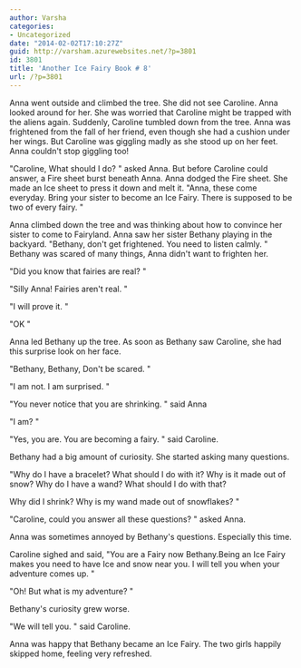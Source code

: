 ```yaml
---
author: Varsha
categories:
- Uncategorized
date: "2014-02-02T17:10:27Z"
guid: http://varsham.azurewebsites.net/?p=3801
id: 3801
title: 'Another Ice Fairy Book # 8'
url: /?p=3801
---
```


Anna went outside and climbed the tree. She did not see Caroline. Anna looked around for her. She was worried that Caroline might be trapped with the aliens again. Suddenly, Caroline tumbled down from the tree. Anna was frightened from the fall of her friend, even though she had a cushion under her wings. But Caroline was giggling madly as she stood up on her feet. Anna couldn't stop giggling too!

 "Caroline, What should I do? " asked Anna. But before Caroline could answer, a Fire sheet burst beneath Anna. Anna dodged the Fire sheet. She made an Ice sheet to press it down and melt it.  "Anna, these come everyday. Bring your sister to become an Ice Fairy. There is supposed to be two of every fairy. " 

Anna climbed down the tree and was thinking about how to convince her sister to come to Fairyland. Anna saw her sister Bethany playing in the backyard.  "Bethany, don't get frightened. You need to listen calmly. " Bethany was scared of many things, Anna didn't want to frighten her.
  
 "Did you know that fairies are real? "
  
 "Silly Anna! Fairies aren't real. "
  
 "I will prove it. "
  
 "OK "
  
Anna led Bethany up the tree. As soon as Bethany saw Caroline, she had this surprise look on her face.
  
 "Bethany, Bethany, Don't be scared. "
  
 "I am not. I am surprised. "
  
 "You never notice that you are shrinking. " said Anna
  
 "I am? "
  
 "Yes, you are. You are becoming a fairy. " said Caroline.
  
Bethany had a big amount of curiosity. She started asking many questions.
  
 "Why do I have a bracelet? What should I do with it? Why is it made out of snow? Why do I have a wand? What should I do with that?
  
Why did I shrink? Why is my wand made out of snowflakes? "
  
 "Caroline, could you answer all these questions? " asked Anna.
  
Anna was sometimes annoyed by Bethany's questions. Especially this time.
  
Caroline sighed and said, "You are a Fairy now Bethany.Being an Ice Fairy makes you need to have Ice and snow near you. I will tell you when your adventure comes up. "
  
 "Oh! But what is my adventure? "
  
Bethany's curiosity grew worse.
  
 "We will tell you. " said Caroline.
  
Anna was happy that Bethany became an Ice Fairy. The two girls happily skipped home, feeling very refreshed.